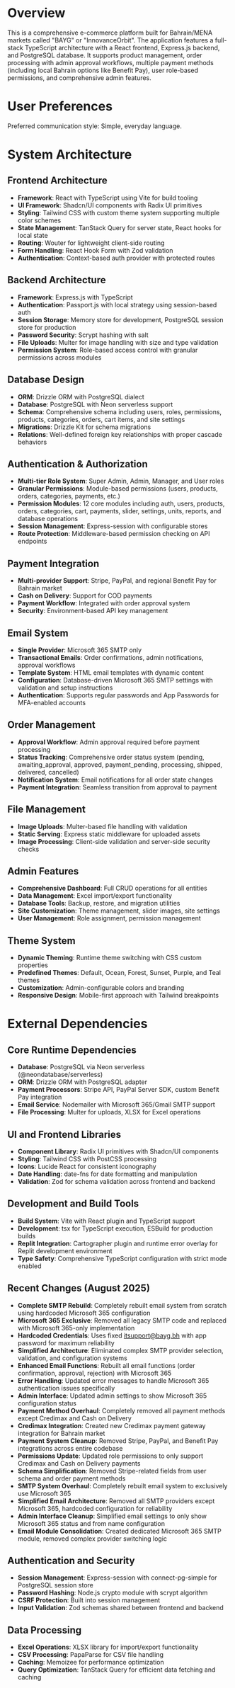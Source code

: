 # Overview

This is a comprehensive e-commerce platform built for Bahrain/MENA markets called "BAYG" or "InnovanceOrbit". The application features a full-stack TypeScript architecture with a React frontend, Express.js backend, and PostgreSQL database. It supports product management, order processing with admin approval workflows, multiple payment methods (including local Bahrain options like Benefit Pay), user role-based permissions, and comprehensive admin features.

# User Preferences

Preferred communication style: Simple, everyday language.

# System Architecture

## Frontend Architecture
- **Framework**: React with TypeScript using Vite for build tooling
- **UI Framework**: Shadcn/UI components with Radix UI primitives
- **Styling**: Tailwind CSS with custom theme system supporting multiple color schemes
- **State Management**: TanStack Query for server state, React hooks for local state
- **Routing**: Wouter for lightweight client-side routing
- **Form Handling**: React Hook Form with Zod validation
- **Authentication**: Context-based auth provider with protected routes

## Backend Architecture
- **Framework**: Express.js with TypeScript
- **Authentication**: Passport.js with local strategy using session-based auth
- **Session Storage**: Memory store for development, PostgreSQL session store for production
- **Password Security**: Scrypt hashing with salt
- **File Uploads**: Multer for image handling with size and type validation
- **Permission System**: Role-based access control with granular permissions across modules

## Database Design
- **ORM**: Drizzle ORM with PostgreSQL dialect
- **Database**: PostgreSQL with Neon serverless support
- **Schema**: Comprehensive schema including users, roles, permissions, products, categories, orders, cart items, and site settings
- **Migrations**: Drizzle Kit for schema migrations
- **Relations**: Well-defined foreign key relationships with proper cascade behaviors

## Authentication & Authorization
- **Multi-tier Role System**: Super Admin, Admin, Manager, and User roles
- **Granular Permissions**: Module-based permissions (users, products, orders, categories, payments, etc.)
- **Permission Modules**: 12 core modules including auth, users, products, orders, categories, cart, payments, slider, settings, units, reports, and database operations
- **Session Management**: Express-session with configurable stores
- **Route Protection**: Middleware-based permission checking on API endpoints

## Payment Integration
- **Multi-provider Support**: Stripe, PayPal, and regional Benefit Pay for Bahrain market
- **Cash on Delivery**: Support for COD payments
- **Payment Workflow**: Integrated with order approval system
- **Security**: Environment-based API key management

## Email System
- **Single Provider**: Microsoft 365 SMTP only
- **Transactional Emails**: Order confirmations, admin notifications, approval workflows
- **Template System**: HTML email templates with dynamic content
- **Configuration**: Database-driven Microsoft 365 SMTP settings with validation and setup instructions
- **Authentication**: Supports regular passwords and App Passwords for MFA-enabled accounts

## Order Management
- **Approval Workflow**: Admin approval required before payment processing
- **Status Tracking**: Comprehensive order status system (pending, awaiting_approval, approved, payment_pending, processing, shipped, delivered, cancelled)
- **Notification System**: Email notifications for all order state changes
- **Payment Integration**: Seamless transition from approval to payment

## File Management
- **Image Uploads**: Multer-based file handling with validation
- **Static Serving**: Express static middleware for uploaded assets
- **Image Processing**: Client-side validation and server-side security checks

## Admin Features
- **Comprehensive Dashboard**: Full CRUD operations for all entities
- **Data Management**: Excel import/export functionality
- **Database Tools**: Backup, restore, and migration utilities
- **Site Customization**: Theme management, slider images, site settings
- **User Management**: Role assignment, permission management

## Theme System
- **Dynamic Theming**: Runtime theme switching with CSS custom properties
- **Predefined Themes**: Default, Ocean, Forest, Sunset, Purple, and Teal themes
- **Customization**: Admin-configurable colors and branding
- **Responsive Design**: Mobile-first approach with Tailwind breakpoints

# External Dependencies

## Core Runtime Dependencies
- **Database**: PostgreSQL via Neon serverless (@neondatabase/serverless)
- **ORM**: Drizzle ORM with PostgreSQL adapter
- **Payment Processors**: Stripe API, PayPal Server SDK, custom Benefit Pay integration
- **Email Service**: Nodemailer with Microsoft 365/Gmail SMTP support
- **File Processing**: Multer for uploads, XLSX for Excel operations

## UI and Frontend Libraries
- **Component Library**: Radix UI primitives with Shadcn/UI components
- **Styling**: Tailwind CSS with PostCSS processing
- **Icons**: Lucide React for consistent iconography
- **Date Handling**: date-fns for date formatting and manipulation
- **Validation**: Zod for schema validation across frontend and backend

## Development and Build Tools
- **Build System**: Vite with React plugin and TypeScript support
- **Development**: tsx for TypeScript execution, ESBuild for production builds
- **Replit Integration**: Cartographer plugin and runtime error overlay for Replit development environment
- **Type Safety**: Comprehensive TypeScript configuration with strict mode enabled

## Recent Changes (August 2025)
- **Complete SMTP Rebuild**: Completely rebuilt email system from scratch using hardcoded Microsoft 365 configuration
- **Microsoft 365 Exclusive**: Removed all legacy SMTP code and replaced with Microsoft 365-only implementation
- **Hardcoded Credentials**: Uses fixed itsupport@bayg.bh with app password for maximum reliability
- **Simplified Architecture**: Eliminated complex SMTP provider selection, validation, and configuration systems
- **Enhanced Email Functions**: Rebuilt all email functions (order confirmation, approval, rejection) with Microsoft 365
- **Error Handling**: Updated error messages to handle Microsoft 365 authentication issues specifically
- **Admin Interface**: Updated admin settings to show Microsoft 365 configuration status
- **Payment Method Overhaul**: Completely removed all payment methods except Credimax and Cash on Delivery
- **Credimax Integration**: Created new Credimax payment gateway integration for Bahrain market
- **Payment System Cleanup**: Removed Stripe, PayPal, and Benefit Pay integrations across entire codebase
- **Permissions Update**: Updated role permissions to only support Credimax and Cash on Delivery payments
- **Schema Simplification**: Removed Stripe-related fields from user schema and order payment methods
- **SMTP System Overhaul**: Completely rebuilt email system to exclusively use Microsoft 365
- **Simplified Email Architecture**: Removed all SMTP providers except Microsoft 365, hardcoded configuration for reliability
- **Admin Interface Cleanup**: Simplified email settings to only show Microsoft 365 status and from name configuration
- **Email Module Consolidation**: Created dedicated Microsoft 365 SMTP module, removed complex provider switching logic

## Authentication and Security
- **Session Management**: Express-session with connect-pg-simple for PostgreSQL session store
- **Password Hashing**: Node.js crypto module with scrypt algorithm
- **CSRF Protection**: Built into session management
- **Input Validation**: Zod schemas shared between frontend and backend

## Data Processing
- **Excel Operations**: XLSX library for import/export functionality
- **CSV Processing**: PapaParse for CSV file handling
- **Caching**: Memoizee for performance optimization
- **Query Optimization**: TanStack Query for efficient data fetching and caching